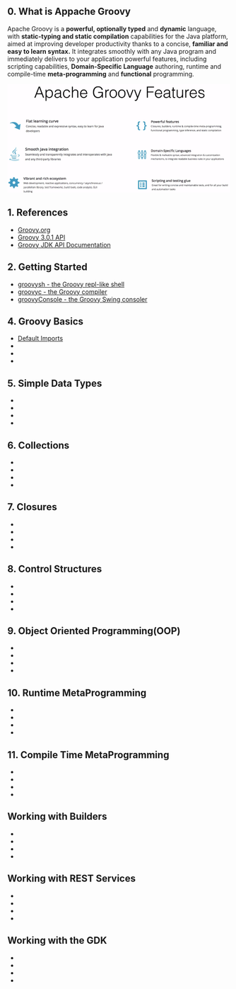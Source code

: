 ## 0. What is Appache Groovy
<p>Apache Groovy is a <strong>powerful, optionally typed</strong> and <strong>dynamic</strong> language, with <strong>static-typing and static compilation</strong> capabilities for the Java platform, aimed at improving developer productivity thanks to a concise, <strong>familiar and easy to learn syntax.</strong> It integrates smoothly with any Java program and immediately delivers to your application powerful features, including scripting capabilities, <strong>Domain-Specific Language</strong> authoring, runtime and compile-time <strong>meta-programming</strong> and <strong>functional</strong> programming.</p>

<kbd>
  <img src="https://github.com/Blackdog-Programmer/ApacheGroovyBootstrap/blob/master/reference/overview/groovy_features.png" alt="Groovy Features">
</kbd>


## 1. References
<ul>
  <li><a href="http://groovy-lang.org/">Groovy.org</a></li>
  <li><a href="http://groovy-lang.org/api.html">Groovy 3.0.1 API</a></li>
  <li><a href="http://groovy-lang.org/gdk.html">Groovy JDK API Documentation</a></li>
</ul>


## 2. Getting Started
<ul>
  <li><a href="http://groovy-lang.org/groovysh.html">groovysh - the Groovy repl-like shell</a></li>
  <li><a href="http://groovy-lang.org/groovyc.html">groovyc - the Groovy compiler</a></li>
  <li><a href="http://groovy-lang.org/groovyconsole.html">groovyConsole - the Groovy Swing consoler</a></li>
</ul>
    
    
## 4. Groovy Basics
<ul>
  <li><a href="http://groovy-lang.org/structure.html#_default_imports">Default Imports</a></li>
  <li><a href= ""> </a></li>
  <li><a href= ""> </a></li>
  <li><a href= ""> </a></li>
</ul>


## 5. Simple Data Types
<ul>
  <li><a href= ""> </a></li>
  <li><a href= ""> </a></li>
  <li><a href= ""> </a></li>
  <li><a href= ""> </a></li>
</ul>


## 6. Collections
<ul>
  <li><a href= ""> </a></li>
  <li><a href= ""> </a></li>
  <li><a href= ""> </a></li>
  <li><a href= ""> </a></li>
</ul>


## 7. Closures
<ul>
  <li><a href= ""> </a></li>
  <li><a href= ""> </a></li>
  <li><a href= ""> </a></li>
  <li><a href= ""> </a></li>
</ul>


## 8. Control Structures
<ul>
  <li><a href= ""> </a></li>
  <li><a href= ""> </a></li>
  <li><a href= ""> </a></li>
  <li><a href= ""> </a></li>
</ul>


## 9. Object Oriented Programming(OOP)
<ul>
  <li><a href= ""> </a></li>
  <li><a href= ""> </a></li>
  <li><a href= ""> </a></li>
  <li><a href= ""> </a></li>
</ul>


## 10. Runtime MetaProgramming
<ul>
  <li><a href= ""> </a></li>
  <li><a href= ""> </a></li>
  <li><a href= ""> </a></li>
  <li><a href= ""> </a></li>
</ul>


## 11. Compile Time MetaProgramming
<ul>
  <li><a href= ""> </a></li>
  <li><a href= ""> </a></li>
  <li><a href= ""> </a></li>
  <li><a href= ""> </a></li>
</ul>


## Working with Builders
<ul>
  <li><a href= ""> </a></li>
  <li><a href= ""> </a></li>
  <li><a href= ""> </a></li>
  <li><a href= ""> </a></li>
</ul>


## Working with REST Services
<ul>
  <li><a href= ""> </a></li>
  <li><a href= ""> </a></li>
  <li><a href= ""> </a></li>
  <li><a href= ""> </a></li>
</ul>


## Working with the GDK
<ul>
  <li><a href= ""> </a></li>
  <li><a href= ""> </a></li>
  <li><a href= ""> </a></li>
  <li><a href= ""> </a></li>
</ul>
